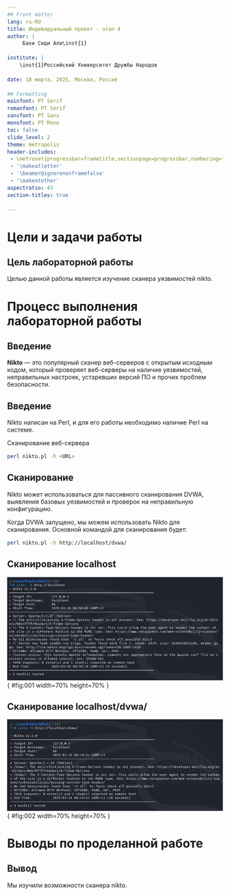 ```yaml
---
## Front matter
lang: ru-RU
title: Индивидуальный проект - этап 4
author: |
	 Бахи Сиди Али\inst{1}

institute: |
	\inst{1}Российский Университет Дружбы Народов

date: 18 марта, 2025, Москва, Россия

## Formatting
mainfont: PT Serif
romanfont: PT Serif
sansfont: PT Sans
monofont: PT Mono
toc: false
slide_level: 2
theme: metropolis
header-includes: 
 - \metroset{progressbar=frametitle,sectionpage=progressbar,numbering=fraction}
 - '\makeatletter'
 - '\beamer@ignorenonframefalse'
 - '\makeatother'
aspectratio: 43
section-titles: true

---
```


# Цели и задачи работы

## Цель лабораторной работы

Целью данной работы является изучение сканера уязвимостей nikto.

# Процесс выполнения лабораторной работы

## Введение

**Nikto** — это популярный сканер веб-серверов с открытым исходным кодом, который проверяет веб-серверы на наличие уязвимостей, неправильных настроек, устаревших версий ПО и прочих проблем безопасности.

## Введение

Nikto написан на Perl, и для его работы необходимо наличие Perl на системе.

Сканирование веб-сервера
```bash
perl nikto.pl -h <URL>
```

## Сканирование

Nikto может использоваться для пассивного сканирования DVWA, выявления базовых уязвимостей и проверок на неправильную конфигурацию.

Когда DVWA запущено, мы можем использовать Nikto для сканирования. Основной командой для сканирования будет:

```bash
perl nikto.pl -h http://localhost/dvwa/
```

## Сканирование localhost

![Тестирование localhost](image/01.png){ #fig:001 width=70% height=70% }

## Сканирование localhost/dvwa/

![Тестирование localhost/dvwa/](image/02.png){ #fig:002 width=70% height=70% }

# Выводы по проделанной работе

## Вывод

Мы изучили возможности сканера nikto.